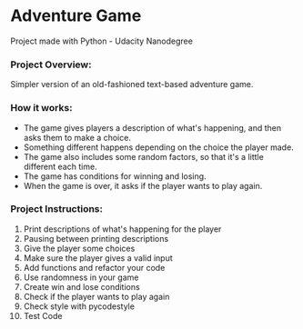 # Adventure Game

Project made with Python - Udacity Nanodegree

### Project Overview:

Simpler version of an old-fashioned text-based adventure game.

### How it works:

- The game gives players a description of what's happening, and then asks them to make a choice.
- Something different happens depending on the choice the player made.
- The game also includes some random factors, so that it's a little different each time.
- The game has conditions for winning and losing.
- When the game is over, it asks if the player wants to play again.

### Project Instructions:

1. Print descriptions of what's happening for the player
2. Pausing between printing descriptions
3. Give the player some choices
4. Make sure the player gives a valid input
5. Add functions and refactor your code
6. Use randomness in your game
7. Create win and lose conditions
8. Check if the player wants to play again
9. Check style with pycodestyle
10. Test Code
